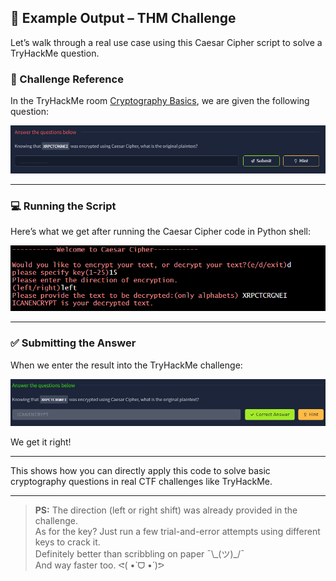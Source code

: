 ## 🔐 Example Output – THM Challenge

Let’s walk through a real use case using this Caesar Cipher script to solve a TryHackMe question.

### 📌 Challenge Reference  
In the TryHackMe room [Cryptography Basics](https://tryhackme.com/room/cryptographybasics), we are given the following question:

![THM Question](https://github.com/cybersighzero/Caesar-Cipher/blob/main/assets/thm%20unanswered%20question.PNG?raw=true)

---

### 💻 Running the Script  
Here’s what we get after running the Caesar Cipher code in Python shell:

![Code Output](https://github.com/cybersighzero/Caesar-Cipher/blob/main/assets/output%20thm.PNG?raw=true)

---

### ✅ Submitting the Answer  
When we enter the result into the TryHackMe challenge:

![Correct Answer](https://github.com/cybersighzero/Caesar-Cipher/blob/main/assets/thm%20question.PNG?raw=true)

We get it right!

---

This shows how you can directly apply this code to solve basic cryptography questions in real CTF challenges like TryHackMe.

---

> **PS:** The direction (left or right shift) was already provided in the challenge.  
> As for the key? Just run a few trial-and-error attempts using different keys to crack it.  
> Definitely better than scribbling on paper ¯\\\_(ツ)\_/¯  
> And way faster too. ᕙ(  •̀ ᗜ •́  )ᕗ
